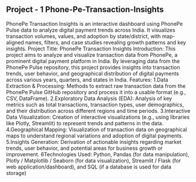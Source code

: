 ## Project - 1     Phone-Pe-Transaction-Insights
PhonePe Transaction Insights is an interactive dashboard using PhonePe Pulse data to analyze digital payment trends across India. It visualizes transaction volumes, values, and adoption by state/district, with map-aligned names, filters, and case studies revealing growth patterns and key insights.
Project Title: PhonePe Transaction Insights
Introduction:
    This project aims to analyze and visualize transaction data from PhonePe, a prominent digital payment platform in India. By leveraging data from the PhonePe Pulse repository, this project   provides insights into transaction trends, user behavior, and geographical distribution of digital payments across various years, quarters, and states in India.
Features:
1.Data Extraction & Processing:
    Methods to extract raw transaction data from the PhonePe Pulse GitHub repository and process it into a usable format (e.g., CSV, DataFrame).
2.Exploratory Data Analysis (EDA):
    Analysis of key metrics such as total transactions, transaction types, user demographics, and their distribution across different regions and time periods.
3.Interactive Data Visualization:
    Creation of interactive visualizations (e.g., using libraries like Plotly, Streamlit) to represent trends and patterns in the data.
4.Geographical Mapping:
    Visualization of transaction data on geographical maps to understand regional variations and adoption of digital payments.
5.Insights Generation:
    Derivation of actionable insights regarding market trends, user behavior, and potential areas for business growth or improvement.
6Technologies Used:
        Python, Pandas (for data manipulation), Plotly / Matplotlib / Seaborn (for data visualization), Streamlit / Flask (for web application/dashboard), and SQL (if a database is used for data storage)

    
